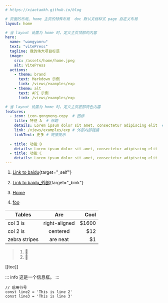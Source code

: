 ```yaml
---
# https://xiaotaokh.github.io/blog

# 页面的布局, home 主页的特殊布局  doc 默认文档样式 page 自定义布局
layout: home

# 当 layout 设置为 home 时，定义主页顶部的内容
hero:
  name: "wangyanru"
  text: "vitePress"
  tagline: 我的伟大项目标语
  image:
    src: /assets/home/home.jpeg
    alt: VitePress
  actions:
    - theme: brand
      text: Markdown 示例
      link: /views/examples/exp
    - theme: alt
      text: API 示例
      link: /views/examples/exp

# 当 layout 设置为 home 时，定义主页底部特色内容
features:
  - icon: icon-gongneng-copy  # 图标
    title: 特征 A  # 标题
    details: Lorem ipsum dolor sit amet, consectetur adipiscing elit  # 详情
    link: /views/examples/exp # 外部内部链接
    linkText: 更多 # 链接提示
    
  - title: 功能 B
    details: Lorem ipsum dolor sit amet, consectetur adipiscing elit
  - title: 功能 C
    details: Lorem ipsum dolor sit amet, consectetur adipiscing elit
---
```


<script setup>
import { useData } from 'vitepress';

const { theme, page, frontmatter } = useData()
</script>

[//]: # (<pre>{{ frontmatter }}</pre>)
<i class="iconfont icon-gongneng-copy"></i>

<style lang="scss">
  :root {
    --vp-home-hero-name-color: transparent;
    --vp-home-hero-name-background: -webkit-linear-gradient(120deg, #bd34fe, #41d1ff);
  }
</style>

1. [Link to baidu](https://www.baidu.com){target="_self"}
2. [Link to baidu_外部](https://www.baidu.com){target="_bink"}




1. [Home](/) <!-- 将用户导航至根目录下的 index.html -->
2. [foo](views/examples/exp) <!-- 将用户导航至目录 foo 下的 index.html -->

| Tables        |      Are      |  Cool |
| ------------- | :-----------: | ----: |
| col 3 is      | right-aligned | $1600 |
| col 2 is      |   centered    |   $12 |
| zebra stripes |   are neat    |    $1 |

> 1. :tada:
> 2. :100:


[[toc]]

::: info
这是一个信息框。
:::


```js:line-numbers {1}
// 启用行号
const line2 = 'This is line 2'
const line3 = 'This is line 3'
```









